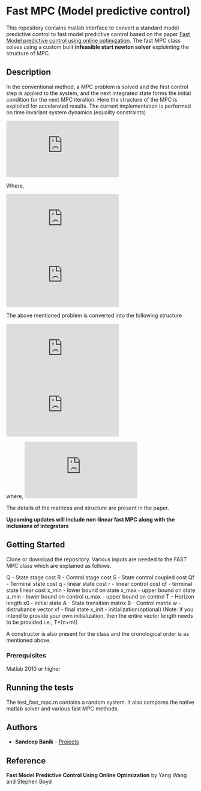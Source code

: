 # Fast MPC (Model predictive control)
This repository contains matlab interface to convert a standard model predictive control to fast model predictive control based on the paper [Fast Model predictive control using online optimization]. The fast MPC class solves using a custom built **infeasible start newton solver** explointing the structure of MPC. 

[Fast Model predictive control using online optimization]:http://stanford.edu/~boyd/papers/pdf/fast_mpc.pdf 

## Description
In the conventional method, a MPC problem is solved and the first control step is applied to the system, and the next integrated state forms the initial condition for the next MPC iteration. Here the structure of the MPC is exploited for accelerated results. The current implementation is performed on time invariant system dynamics (equality constraints)

![](http://latex.codecogs.com/gif.latex?%5Cbegin%7Beqnarray*%7D%20%5Cmin_%7Bx%28%5Ccdot%29%2Cu%28%5Ccdot%29%7D%20%26%20%26%20l_%7Bf%7D%28x%28t&plus;T%29%29%20&plus;%20%5Csum_%7Bn%3D%5Ctau%7D%5E%7B%5Ctau&plus;T-1%7D%20l%28%20x%28%5Ctau%29%2Cu%28%5Ctau%29%20%5C%2C%5C%5C%20%5Ctextrm%7Bs.t.%7D%20%26%20%26%20x%28t&plus;1%29%20%5C%3B%20%3D%20%5C%3B%20A%28%5C%2Cx%28t%29%29&plus;B%28%5C%2Cu%28t%29%5C%2C%29%20&plus;%20%5Chat%7Bw%7D%5C%5C%20%26%20%26%20x%280%29%20%5C%3B%20%3D%20%5C%3B%20x_0%2C%5C%5C%20%26%20%26%20%5Cunderline%20u%28t%29%20%5C%3B%20%5Cleq%20%5C%3B%20u%28t%29%20%5C%3B%20%5Cleq%20%5C%3B%20%5Coverline%20u%28t%29%2C%5C%5C%20%26%20%26%20%5Cunderline%20x%28t%29%20%5C%3B%20%5Cleq%20%5C%3B%20x%28t%29%20%5C%3B%20%5Cleq%20%5C%3B%20%5Coverline%20x%28t%29%2C%20%5Cquad%20%5Ctextrm%7Bfor%20all%7D%20%5C%3B%20%5C%2C%20t%20%5Cin%20%5B0%2CT%5D%5C%3B%20%5Cend%7Beqnarray*%7D)

Where,

![](http://latex.codecogs.com/gif.latex?%24%24%20l_%7Bf%7D%28x%28t&plus;T%29%29%20%3D%20x%28t&plus;T%29%5E%5Cintercal%20Q_%7Bf%7Dx%28t&plus;T%29%20&plus;%20q_%7Bf%7D%5E%5Cintercal%20x%28t&plus;T%29%20%24%24)
![](http://latex.codecogs.com/gif.latex?l%28x%28%5Ctau%29%2Cu%28%5Ctau%29%29%20%3D%20%5Cbegin%7Bbmatrix%7Dx%28t%29%20%26%20u%28t%29%20%5Cend%7Bbmatrix%7D%5Cbegin%7Bbmatrix%7DQ%20%26%20S%5E%5Cintercal%20%5C%5C%20S%20%26%20R%20%5Cend%7Bbmatrix%7D%5Cbegin%7Bbmatrix%7Dx%28t%29%20%5C%5C%20u%28t%29%20%5Cend%7Bbmatrix%7D%20&plus;%20q%5E%5Cintercal%20x%28t%29%20&plus;%20r%5E%5Cintercal%20u%28t%29)

The above mentioned problem is converted into the following structure


![](http://latex.codecogs.com/gif.latex?minimize%20%5Cquad%20z%5E%5Cintercal%20Hz%20&plus;%20g%5E%5Cintercal%20z%20&plus;%20k%5Cphi%28z%29)
![](http://latex.codecogs.com/gif.latex?subject%20%5C%20to%20%5Cquad%20Cz%20%3D%20b)

where,
![](http://latex.codecogs.com/gif.latex?%5Cphi%28z%29%20%3D%20%5Csum_%7Bi%3D1%7D%5E%7BlT&plus;k%7D%20-log%28h_%7Bi%7D%20-%20p_%7Bi%7D%5E%5Cintercal%20z%29)

The details of the matrices and structure are present in the paper. 

**Upcoming updates will include non-linear fast MPC along with the inclusions of integrators**


## Getting Started

Clone or download the repository. Various inputs are needed to the FAST MPC class which are explained as follows.

Q - State stage cost
R - Control stage cost
S - State control coupled cost
Qf - Terminal state cost
q - linear state cost
r - linear control cost
qf - terminal state linear cost
x_min - lower bound on state
x_max - upper bound on state
u_min - lower bound on control
u_max - upper bound on control
T - Horizon length
x0 - initial state
A - State transition matrix
B - Control matrix
w - distrubance vector
xf - final state
x_init - initialization(optional) (Note: if you intend to provide your own initialization, then the entire vector length needs to be provided i.e., T*(n+m))

A constructor is also present for the class and the cronological order is as mentioned above.

### Prerequisites

Matlab 2010 or higher


## Running the tests

The test_fast_mpc.m contains a random system. It also compares the native matlab solver and various fast MPC methods.


## Authors

* **Sandeep Banik** -  [Projects](https://github.com/sandeepbanik)

## Reference 

**Fast Model Predictive Control Using Online Optimization** by Yang Wang and Stephen Boyd

